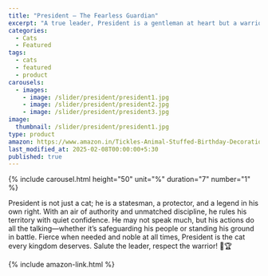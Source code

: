 ```yaml
---
title: "President – The Fearless Guardian"
excerpt: "A true leader, President is a gentleman at heart but a warrior when duty calls—silent, serious, and always victorious."
categories:
  - Cats
  - Featured
tags:
  - cats
  - featured
  - product
carousels:
  - images: 
    - image: /slider/president/president1.jpg
    - image: /slider/president/president2.jpg
    - image: /slider/president/president3.jpg
image:
  thumbnail: /slider/president/president1.jpg
type: product
amazon: https://www.amazon.in/Tickles-Animal-Stuffed-Birthday-Decorations/dp/B08RB516HN
last_modified_at: 2025-02-08T00:00:00+5:30
published: true
---
```


{% include carousel.html height="50" unit="%" duration="7" number="1" %}

President is not just a cat; he is a statesman, a protector, and a legend in his own right. With an air of authority and unmatched discipline, he rules his territory with quiet confidence. He may not speak much, but his actions do all the talking—whether it’s safeguarding his people or standing his ground in battle. Fierce when needed and noble at all times, President is the cat every kingdom deserves. Salute the leader, respect the warrior! 🐾🏆

 {% include amazon-link.html %}